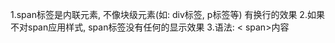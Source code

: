 1.span标签是内联元素, 不像块级元素(如: div标签, p标签等) 有换行的效果
2.如果不对span应用样式, span标签没有任何的显示效果
3.语法: < span>内容</span >
